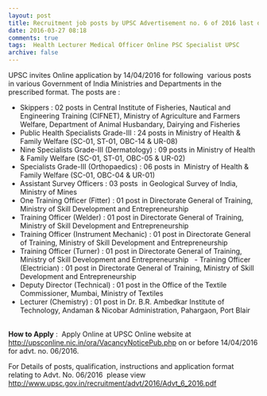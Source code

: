```yaml
---
layout: post
title: Recruitment job posts by UPSC Advertisement no. 6 of 2016 last date 14th April-2016   
date: 2016-03-27 08:18
comments: true
tags:  Health Lecturer Medical Officer Online PSC Specialist UPSC 
archive: false
---
```

UPSC invites Online application by 14/04/2016 for following  various posts in various Government of India Ministries and Departments in the prescribed format. The posts are : 


- Skippers : 02 posts in Central Institute of Fisheries, Nautical and Engineering Training (CIFNET), Ministry of Agriculture and Farmers Welfare, Department of Animal Husbandary, Dairying and Fisheries 
- Public Health Specialists Grade-III : 24 posts in Ministry of Health & Family Welfare (SC-01, ST-01, OBC-14 & UR-08) 
- Nine Specialists Grade-III (Dermatology) : 09 posts in Ministry of Health & Family Welfare (SC-01, ST-01, OBC-05 & UR-02)
- Specialists Grade-III (Orthopaedics) : 06 posts in  Ministry of Health & Family Welfare (SC-01, OBC-04 & UR-01) 
- Assistant Survey Officers : 03 posts  in Geological Survey of India, Ministry of Mines
- One Training Officer (Fitter) : 01 post in Directorate General of Training, Ministry of Skill Development and Entrepreneurship
- Training Officer (Welder) : 01 post in Directorate General of Training, Ministry of Skill Development and Entrepreneurship
- Training Officer (Instrument Mechanic) : 01 post in Directorate General of Training, Ministry of Skill Development and Entrepreneurship
- Training Officer (Turner) : 01 post in Directorate General of Training, Ministry of Skill Development and Entrepreneurship 
 - Training Officer (Electrician) : 01 post in Directorate General of Training, Ministry of Skill Development and Entrepreneurship
- Deputy Director (Technical) : 01 post in the Office of the Textile Commissioner, Mumbai, Ministry of Textiles 
- Lecturer (Chemistry) : 01 post in Dr. B.R. Ambedkar Institute of Technology, Andaman & Nicobar Administration, Pahargaon, Port Blair       

**How to Apply** :  Apply Online at UPSC Online website at <http://upsconline.nic.in/ora/VacancyNoticePub.php> on or before 14/04/2016 for advt. no. 06/2016.

For Details of posts, qualification, instructions and application format relating to Advt. No. 06/2016  please view <http://www.upsc.gov.in/recruitment/advt/2016/Advt_6_2016.pdf>




